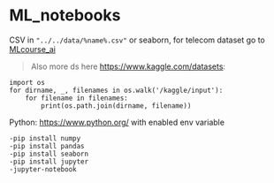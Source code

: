 # ML_notebooks

CSV in ```"../../data/%name%.csv"``` or seaborn, 
for telecom dataset go to [MLcourse_ai]([url](https://github.com/Yorko/mlcourse.ai/blob/main/data/telecom_churn.csv))
>Also more ds here https://www.kaggle.com/datasets:
```
import os
for dirname, _, filenames in os.walk('/kaggle/input'):
    for filename in filenames:
        print(os.path.join(dirname, filename))
```
Python: https://www.python.org/ with enabled env variable

```
-pip install numpy
-pip install pandas
-pip install seaborn
-pip install jupyter
-jupyter-notebook
```
